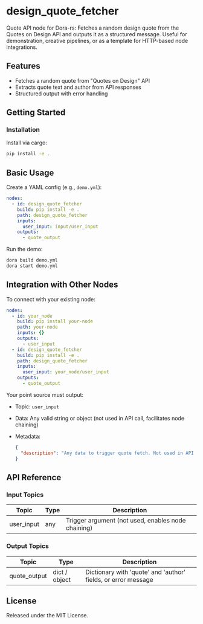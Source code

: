 # design_quote_fetcher

Quote API node for Dora-rs: Fetches a random design quote from the Quotes on Design API and outputs it as a structured message. Useful for demonstration, creative pipelines, or as a template for HTTP-based node integrations.

## Features
- Fetches a random quote from "Quotes on Design" API
- Extracts quote text and author from API responses
- Structured output with error handling

## Getting Started

### Installation
Install via cargo:
```bash
pip install -e .
```

## Basic Usage

Create a YAML config (e.g., `demo.yml`):

```yaml
nodes:
  - id: design_quote_fetcher
    build: pip install -e .
    path: design_quote_fetcher
    inputs:
      user_input: input/user_input
    outputs:
      - quote_output
```

Run the demo:

```bash
dora build demo.yml
dora start demo.yml
```


## Integration with Other Nodes

To connect with your existing node:

```yaml
nodes:
  - id: your_node
    build: pip install your-node
    path: your-node
    inputs: {}
    outputs:
      - user_input
  - id: design_quote_fetcher
    build: pip install -e .
    path: design_quote_fetcher
    inputs:
      user_input: your_node/user_input
    outputs:
      - quote_output
```

Your point source must output:

* Topic: `user_input`
* Data: Any valid string or object (not used in API call, facilitates node chaining)
* Metadata:

  ```json
  {
    "description": "Any data to trigger quote fetch. Not used in API call."
  }
  ```

## API Reference

### Input Topics

| Topic       | Type   | Description                                      |
| ----------- | ------ | ------------------------------------------------ |
| user_input  | any    | Trigger argument (not used, enables node chaining) |

### Output Topics

| Topic         | Type           | Description                                  |
| ------------- | -------------- | --------------------------------------------- |
| quote_output  | dict / object  | Dictionary with 'quote' and 'author' fields, or error message |


## License

Released under the MIT License.
